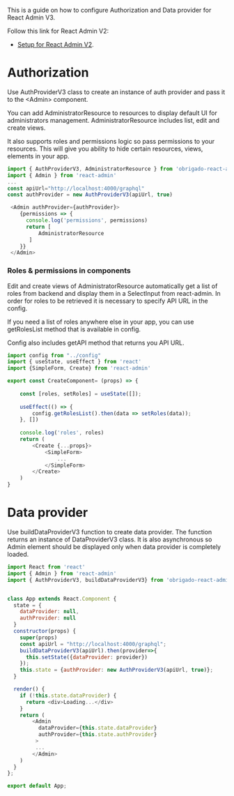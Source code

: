 This is a guide on how to configure Authorization and Data provider for React Admin V3.

Follow this link for React Admin V2:
+ [Setup for React Admin V2](V2.md).

# Authorization
Use AuthProviderV3 class to create an instance of auth provider and pass it to the \<Admin> component.

You can add AdministratorResource to resources to display default UI for administrators management. AdministratorResource includes list, edit and create views. 

It also supports roles and permissions logic so pass permissions to your resources. This will give you ability to hide certain resources, views, elements in your app.
```javascript
import { AuthProviderV3, AdministratorResource } from 'obrigado-react-admin-frontend-utils'
import { Admin } from 'react-admin'
...
const apiUrl="http://localhost:4000/graphql"
const authProvider = new AuthProviderV3(apiUrl, true)

 <Admin authProvider={authProvider}>
    {permissions => {
      console.log('permissions', permissions)
      return [
          AdministratorResource
       ]
    }}
 </Admin>
```

### Roles & permissions in components
Edit and create views of AdministratorResource automatically get a list of roles from backend and display them in a SelectInput from react-admin. In order for roles to be retrieved it is necessary to specify API URL in the config. 

If you need a list of roles anywhere else in your app, you can use getRolesList method that is available in config. 

Config also includes getAPI method that returns you API URL.
```javascript
import config from "../config"
import { useState, useEffect } from 'react'
import {SimpleForm, Create} from 'react-admin'

export const CreateComponent= (props) => {
  
    const [roles, setRoles] = useState([]);
    
    useEffect(() => {
        config.getRolesList().then(data => setRoles(data));
    }, [])
    
    console.log('roles', roles)
    return (
        <Create {...props}>
            <SimpleForm>
                ...
            </SimpleForm>
        </Create>
    )
}
```

# Data provider
Use buildDataProviderV3 function to create data provider. The function returns an instance of DataProviderV3 class. It is also asynchronous so Admin element should be displayed only when data provider is completely loaded.
```javascript
import React from 'react'
import { Admin } from 'react-admin'
import { AuthProviderV3, buildDataProviderV3} from 'obrigado-react-admin-frontend-utils'


class App extends React.Component {
  state = {
    dataProvider: null,
    authProvider: null
  }
  constructor(props) {
    super(props)
    const apiUrl = "http://localhost:4000/graphql";
    buildDataProviderV3(apiUrl).then(provider=>{
      this.setState({dataProvider: provider})
    });
    this.state = {authProvider: new AuthProviderV3(apiUrl, true)};
  }

  render() {
    if (!this.state.dataProvider) {
      return <div>Loading...</div>
    }
    return (
        <Admin 
          dataProvider={this.state.dataProvider} 
          authProvider={this.state.authProvider}
         >
         ...
        </Admin>
    )
  }
};

export default App;
```